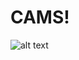 # CAMS!
![alt text](https://github.com/zozowolf/CAMS/assets/97947897/3664c41d-7438-48e7-b6a4-14bf3b51e637)
